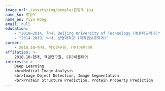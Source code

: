 ```yaml
---
image_url: /assets/img/people/홍일우.jpg
name_ko: 홍일우
name_en: Yiyu Hong
email: null
education:
    - "2010~2014, 학사, Beijing University of Technology (컴퓨터공학과)"
    - "2014~2019, 박사, 상명대학교 (저작권보호학과)"
career:
    - 2018.10~현재, 책임연구원, (주)아론티어
affilation: >-
    2018.10~현재, 책임연구원, (주)아론티어
interests: >-
    Deep Learning
    <br>Medical Image Analysis
    <br>Image Object Detection, Image Segmentation
    <br>Protein Structure Prediction, Protein Property Prediction
---
```

